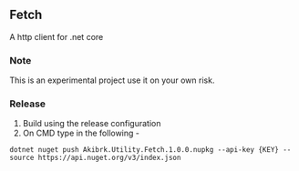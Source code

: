 ## Fetch

A http client for .net core


### Note
This is an experimental project use it on your own risk.


### Release

1. Build using the release configuration
2. On CMD type in the following - 

```
dotnet nuget push Akibrk.Utility.Fetch.1.0.0.nupkg --api-key {KEY} --source https://api.nuget.org/v3/index.json
```


